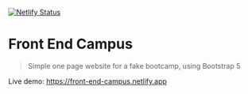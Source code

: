 [![Netlify Status](https://api.netlify.com/api/v1/badges/a991a5af-3abc-4f8f-b8f7-324a82345f3a/deploy-status)](https://app.netlify.com/sites/front-end-campus/deploys)

# Front End Campus

> Simple one page website for a fake bootcamp, using Bootstrap 5

Live demo: https://front-end-campus.netlify.app


